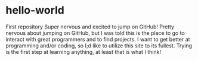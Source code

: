 # hello-world
First repository
Super nervous and excited to jump on GitHub!
Pretty nervous about jumping on GitHub, but I was told this is the place to go to interact with great programmers  and to find projects.  I want to get better at programming and/or coding, so I;d like to utilize this site to its fullest.  Trying is the first step at learning anything, at least that is what I think!
